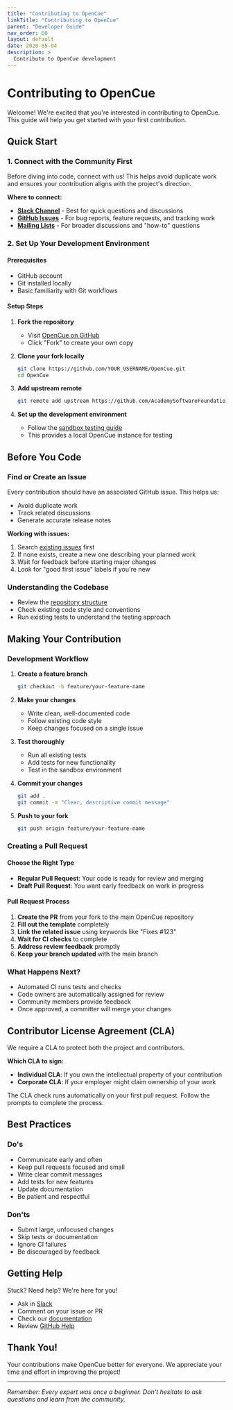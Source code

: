 ```yaml
---
title: "Contributing to OpenCue"
linkTitle: "Contributing to OpenCue"
parent: "Developer Guide"
nav_order: 60
layout: default
date: 2020-05-04
description: >
  Contribute to OpenCue development
---
```


# Contributing to OpenCue

Welcome! We're excited that you're interested in contributing to OpenCue. This guide will help you get started with your first contribution.

## Quick Start

### 1. Connect with the Community First

Before diving into code, connect with us! This helps avoid duplicate work and ensures your contribution aligns with the project's direction.

**Where to connect:**
- **[Slack Channel](https://academysoftwarefdn.slack.com/archives/CMFPXV39Q)** - Best for quick questions and discussions
- **[GitHub Issues](https://github.com/AcademySoftwareFoundation/OpenCue/issues)** - For bug reports, feature requests, and tracking work
- **[Mailing Lists](https://lists.aswf.io/g/opencue-dev)** - For broader discussions and "how-to" questions

### 2. Set Up Your Development Environment

#### Prerequisites
- GitHub account
- Git installed locally
- Basic familiarity with Git workflows

#### Setup Steps

1. **Fork the repository**
   - Visit [OpenCue on GitHub](https://github.com/AcademySoftwareFoundation/OpenCue)
   - Click "Fork" to create your own copy

2. **Clone your fork locally**
   ```bash
   git clone https://github.com/YOUR_USERNAME/OpenCue.git
   cd OpenCue
   ```

3. **Add upstream remote**
   ```bash
   git remote add upstream https://github.com/AcademySoftwareFoundation/OpenCue.git
   ```

4. **Set up the development environment**
   - Follow the [sandbox testing guide](/docs/developer-guide/sandbox-testing/)
   - This provides a local OpenCue instance for testing

## Before You Code

### Find or Create an Issue

Every contribution should have an associated GitHub issue. This helps us:
- Avoid duplicate work
- Track related discussions
- Generate accurate release notes

**Working with issues:**
1. Search [existing issues](https://github.com/AcademySoftwareFoundation/OpenCue/issues) first
2. If none exists, create a new one describing your planned work
3. Wait for feedback before starting major changes
4. Look for "good first issue" labels if you're new

### Understanding the Codebase

- Review the [repository structure](https://github.com/AcademySoftwareFoundation/OpenCue/blob/master/README.md)
- Check existing code style and conventions
- Run existing tests to understand the testing approach

## Making Your Contribution

### Development Workflow

1. **Create a feature branch**
   ```bash
   git checkout -b feature/your-feature-name
   ```

2. **Make your changes**
   - Write clean, well-documented code
   - Follow existing code style
   - Keep changes focused on a single issue

3. **Test thoroughly**
   - Run all existing tests
   - Add tests for new functionality
   - Test in the sandbox environment

4. **Commit your changes**
   ```bash
   git add .
   git commit -m "Clear, descriptive commit message"
   ```

5. **Push to your fork**
   ```bash
   git push origin feature/your-feature-name
   ```

### Creating a Pull Request

#### Choose the Right Type

- **Regular Pull Request**: Your code is ready for review and merging
- **Draft Pull Request**: You want early feedback on work in progress

#### Pull Request Process

1. **Create the PR** from your fork to the main OpenCue repository
2. **Fill out the template** completely
3. **Link the related issue** using keywords like "Fixes #123"
4. **Wait for CI checks** to complete
5. **Address review feedback** promptly
6. **Keep your branch updated** with the main branch

### What Happens Next?

- Automated CI runs tests and checks
- Code owners are automatically assigned for review
- Community members provide feedback
- Once approved, a committer will merge your changes

## Contributor License Agreement (CLA)

We require a CLA to protect both the project and contributors.

**Which CLA to sign:**
- **Individual CLA**: If you own the intellectual property of your contribution
- **Corporate CLA**: If your employer might claim ownership of your work

The CLA check runs automatically on your first pull request. Follow the prompts to complete the process.

## Best Practices

### Do's
- Communicate early and often
- Keep pull requests focused and small
- Write clear commit messages
- Add tests for new features
- Update documentation
- Be patient and respectful

### Don'ts
- Submit large, unfocused changes
- Skip tests or documentation
- Ignore CI failures
- Be discouraged by feedback

## Getting Help

Stuck? Need help? We're here for you!

- Ask in [Slack](https://academysoftwarefdn.slack.com/archives/CMFPXV39Q)
- Comment on your issue or PR
- Check our [documentation](https://docs.opencue.io)
- Review [GitHub Help](https://help.github.com/)

## Thank You!

Your contributions make OpenCue better for everyone. We appreciate your time and effort in improving the project!

---

*Remember: Every expert was once a beginner. Don't hesitate to ask questions and learn from the community.*
